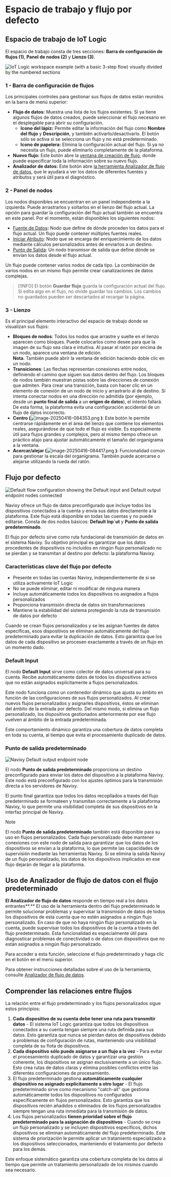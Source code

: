 # Espacio de trabajo y flujo por defecto

## Espacio de trabajo de IoT Logic

El espacio de trabajo consta de tres secciones: **Barra de configuración de flujos (1)**, **Panel de nodos (2)** y **Lienzo (3)**.

![IoT Logic workspace example (with a basic 3-step flow) visually divided by the numbered sections](attachments/Workspace.webp)

### 1 - Barra de configuración de flujos

Los principales controles para gestionar sus flujos de datos están reunidos en la barra de menú superior:

- **Flujo de datos:** Muestra una lista de los flujos existentes. Si ya tiene algunos flujos de datos creados, puede seleccionar el flujo necesario en el desplegable para abrir su configuración.
  - **Icono del lápiz:** Permite editar la información del flujo como **Nombre del flujo** y **Descripción**, y también activarlo/desactivarlo. El botón sólo se activa si se selecciona un flujo y no está predeterminado.
  - **Icono de papelera:** Elimina la configuración actual del flujo. Si ya no necesita un flujo, puede eliminarlo completamente de la plataforma.
- **Nuevo flujo:** Este botón abre la [ventana de creación de flujo](https://squaregps.atlassian.net/wiki/spaces/UDOCES/pages/3232334081/Flow+management#Creating-a-new-flow), donde puede especificar toda la información sobre su nuevo flujo.
- **Analizador de datos:** Este botón abre [la herramienta Analizador de flujo de datos](https://squaregps.atlassian.net/wiki/spaces/UDOCES/pages/3232334554/Data+Stream+Analyzer?atlOrigin=eyJpIjoiOTlmZDIxMzVhNWU3NDUxYWEwZWQ0MDY2YjdmMGJlMDkiLCJwIjoiYyJ9), que le ayudará a ver los datos de diferentes fuentes y atributos y será útil para el diagnóstico.

### 2 - Panel de nodos

Los nodos disponibles se encuentran en un panel independiente a la izquierda. Puede arrastrarlos y soltarlos en el lienzo del flujo actual. La opción para guardar la configuración del flujo actual también se encuentra en este panel. Por el momento, están disponibles los siguientes nodos:

- [Fuente de Datos](https://squaregps.atlassian.net/wiki/spaces/UDOCES/pages/3232334220/Data+Source+node?atlOrigin=eyJpIjoiNzEzZDNkMjU0ZjdmNGEzNGFmNDJmNTc3MThjYjk0YzgiLCJwIjoiYyJ9)**:** Nodo que define de dónde proceden los datos para el flujo actual. Un flujo puede contener múltiples fuentes reales.
- [Iniciar Atributo](https://squaregps.atlassian.net/wiki/spaces/UDOCES/pages/3232334272/Initiate+Attribute+node?atlOrigin=eyJpIjoiMmU0Njk2YmU0Y2VjNGZiNDkwYzM2ZjdkOGNiMjU2YzAiLCJwIjoiYyJ9): Nodo que se encarga del enriquecimiento de los datos mediante cálculos personalizados antes de enviarlos a un destino.
- [Punto de Salida](https://squaregps.atlassian.net/wiki/spaces/UDOCES/pages/3232334428/Output+Endpoint+node?atlOrigin=eyJpIjoiYTNlYzcwNTM2ZmM2NDdlYzljYWJmZTNjYmUyNTcyYzEiLCJwIjoiYyJ9): Un nodo transmisor de salida que define dónde se envían los datos desde el flujo actual.

Un flujo puede contener varios nodos de cada tipo. La combinación de varios nodos en un mismo flujo permite crear canalizaciones de datos complejas.

> [!INFO]
> El botón **Guardar flujo** guarda la configuración actual del flujo. Si edita algo en el flujo, no olvide guardar los cambios. Los cambios no guardados pueden ser descartados al recargar la página.

### 3 - Lienzo

Es el principal elemento interactivo del espacio de trabajo donde se visualizan sus flujos:

- **Bloques de nodos**: Todos los nodos que arrastre y suelte en el lienzo aparecen como bloques. Puede colocarlos como desee para que la imagen de su flujo sea clara e intuitiva. Al pasar el ratón por encima de un nodo, aparece una ventana de edición.  
**Nota**. También puede abrir la ventana de edición haciendo doble clic en un nodo.
- **Transiciones**: Las flechas representan conexiones entre nodos, definiendo el camino que siguen sus datos dentro del flujo. Los bloques de nodos también muestran pistas sobre las direcciones de conexión que admiten. Para crear una transición, basta con hacer clic en un elemento de conexión de un nodo de inicio y arrastrarlo al de destino. Si intenta conectar nodos en una dirección no admitida (por ejemplo, desde un **punto final de salida** a un **origen de datos**), el intento fallará. De esta forma, la plataforma evita una configuración accidental de un flujo de datos incorrecto.
- **Centro (**![image-20250416-084353.png](attachments/image-20250416-084353.png)
 **)**: Este botón le permite centrarse rápidamente en el área del lienzo que contiene los elementos reales, asegurándose de que todo el flujo es visible. Es especialmente útil para flujos grandes y complejos, pero al mismo tiempo ofrece un práctico atajo para ajustar automáticamente el tamaño del organigrama a la ventana.
- **Acercar/alejar (**![image-20250416-084417.png](attachments/image-20250416-084417.png)
 **)**: Funcionalidad común para gestionar la escala del organigrama. También puede acercarse o alejarse utilizando la rueda del ratón.

## Flujo por defecto

![Default flow configuration showing the Default input and Default output endpoint nodes connected](attachments/default-flow.webp)

Navixy ofrece un flujo de datos preconfigurado que incluye todos los dispositivos conectados a la cuenta y envía sus datos directamente a la plataforma. Este flujo está disponible en todas las cuentas y no puede editarse. Consta de dos nodos básicos: **Default Inp\`ut** y **Punto de salida predeterminado**.

El flujo por defecto sirve como ruta fundacional de transmisión de datos en el sistema Navixy. Su objetivo principal es garantizar que los datos procedentes de dispositivos no incluidos en ningún flujo personalizado no se pierdan y se transmitan al destino por defecto: la plataforma Navixy.

### Características clave del flujo por defecto

- Presente en todas las cuentas Navixy, independientemente de si se utiliza activamente IoT Logic
- No se puede eliminar, editar ni modificar de ninguna manera
- Incluye automáticamente todos los dispositivos no asignados a flujos personalizados
- Proporciona transmisión directa de datos sin transformaciones
- Mantiene la estabilidad del sistema protegiendo la ruta de transmisión de datos por defecto

Cuando se crean flujos personalizados y se les asignan fuentes de datos específicas, esos dispositivos se eliminan automáticamente del flujo predeterminado para evitar la duplicación de datos. Esto garantiza que los datos de cada dispositivo se procesen exactamente a través de un flujo en un momento dado.

### Default Input

El nodo **Default Input** sirve como colector de datos universal para su cuenta. Recibe automáticamente datos de todos los dispositivos activos que no están asignados explícitamente a flujos personalizados.

Este nodo funciona como un contenedor dinámico que ajusta su ámbito en función de las configuraciones de sus flujos personalizados. Al crear nuevos flujos personalizados y asignarles dispositivos, éstos se eliminan del ámbito de la entrada por defecto. Del mismo modo, si elimina un flujo personalizado, los dispositivos gestionados anteriormente por ese flujo vuelven al ámbito de la entrada predeterminada.

Este comportamiento dinámico garantiza una cobertura de datos completa en toda su cuenta, al tiempo que evita el procesamiento duplicado de datos.

### Punto de salida predeterminado

![Navixy Default output endpoint node](attachments/image-20250403-151042.png)

El nodo **Punto de salida predeterminado** proporciona un destino preconfigurado para enviar los datos del dispositivo a la plataforma Navixy. Este nodo está preconfigurado con los ajustes óptimos para la transmisión directa a los servidores de Navixy.

El punto final garantiza que todos los datos recopilados a través del flujo predeterminado se formateen y transmitan correctamente a la plataforma Navixy, lo que permite una visibilidad completa de sus dispositivos en la interfaz principal de Navixy.

> [!NOTE]
> El nodo **Punto de salida predeterminado** también está disponible para su uso en flujos personalizados. Cada flujo personalizado debe mantener conexiones con este nodo de salida para garantizar que los datos de los dispositivos se envían a la plataforma, lo que permite las capacidades de supervisión mediante las herramientas Navixy. Si se elimina la salida Navixy de un flujo personalizado, los datos de los dispositivos implicados en ese flujo dejarán de llegar a la plataforma.

## Uso de Analizador de flujo de datos con el flujo predeterminado

**El Analizador de flujo de datos** responde en tiempo real a los datos entrantes**.** El uso de la herramienta dentro del flujo predeterminado le permite solucionar problemas y supervisar la transmisión de datos de todos los dispositivos de esta cuenta que no estén asignados a ningún flujo personalizado. En caso de que no haya ningún flujo personalizado en la cuenta, puede supervisar todos los dispositivos de la cuenta a través del flujo predeterminado. Esta funcionalidad es especialmente útil para diagnosticar problemas de conectividad o de datos con dispositivos que no están asignados a ningún flujo personalizado.

Para acceder a esta función, seleccione el flujo predeterminado y haga clic en el botón en el menú superior.

Para obtener instrucciones detalladas sobre el uso de la herramienta, consulte [Analizador de flujo de datos](https://squaregps.atlassian.net/wiki/spaces/UDOCES/pages/3232334554/Data+Stream+Analyzer?atlOrigin=eyJpIjoiYzc5NDk2NWI3OGFhNDg0OGI0Yjc3ODI1NTUxMGU4ZDYiLCJwIjoiYyJ9).

## Comprender las relaciones entre flujos

La relación entre el flujo predeterminado y los flujos personalizados sigue estos principios:

1. **Cada dispositivo de su cuenta debe tener una** **ruta para transmitir datos** - El sistema IoT Logic garantiza que todos los dispositivos conectados a su cuenta tengan siempre una ruta definida para sus datos. Esto garantiza que nunca se pierdan datos de dispositivos debido a problemas de configuración de rutas, manteniendo una visibilidad completa de su flota de dispositivos.
2. **Cada dispositivo sólo puede asignarse a un flujo a la vez** - Para evitar el procesamiento duplicado de datos y garantizar una gestión coherente, los dispositivos se asignan exclusivamente a un único flujo. Esto crea rutas de datos claras y elimina posibles conflictos entre las diferentes configuraciones de procesamiento.
3. El flujo predeterminado gestiona **automáticamente cualquier dispositivo no asignado explícitamente a otro lugar** - El flujo predeterminado sirve como mecanismo "catch-all" que gestiona automáticamente todos los dispositivos no configurados específicamente en flujos personalizados. Esto garantiza que los dispositivos recién añadidos o eliminados de los flujos personalizados siempre tengan una ruta inmediata para la transmisión de datos.
4. Los flujos personalizados **tienen prioridad sobre el flujo predeterminado para la asignación de dispositivos** - Cuando se crea un flujo personalizado y se incluyen dispositivos específicos, dichos dispositivos se eliminan automáticamente del flujo predeterminado. Este sistema de priorización le permite aplicar un tratamiento especializado a los dispositivos seleccionados, manteniendo el tratamiento por defecto para los demás.

Este enfoque sistemático garantiza una cobertura completa de los datos al tiempo que permite un tratamiento personalizado de los mismos cuando sea necesario.